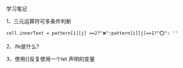 学习笔记

1、三元运算符可多条件判断
```$xslt
cell.innerText = pattern[i][j] ==2?"❌":pattern[i][j]==1?"⭕️": ''
```
2、ife是什么?

3、使用{}反复使用一个let 声明的变量

